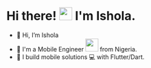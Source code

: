   <h1>
  Hi there!
  <img src="https://media.giphy.com/media/hvRJCLFzcasrR4ia7z/giphy.gif" width="30px"/>
  I'm Ishola.
</h1>
</div>

- 👋 Hi, I’m Ishola
- 💼 I'm a Mobile Engineer <img src="https://media.giphy.com/media/WUlplcMpOCEmTGBtBW/giphy.gif" width="30"> from Nigeria.
- 👯 I build mobile solutions 💻 with Flutter/Dart.
<!-- - 🌱 I’m currently learning Node JS.. -->
